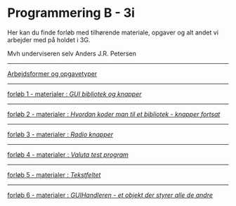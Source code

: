 # Programmering B - 3i

Her kan du finde forløb med tilhørende materiale, opgaver og alt andet vi arbejder med på holdet i 3G.

Mvh underviseren selv Anders J.R. Petersen

---

[Arbejdsformer og opgavetyper](arbejdsformer/arbejdsformer.md)

---

[forløb 1 - materialer : *GUI bibliotek og knapper*](forlob1_guilib_knapper/forlob1_guilib_knapper.md)


---

[forløb 2 - materialer : *Hvordan koder man til et bibliotek - knapper fortsat*](forlob2_gui_knapper2/forlob2.md)

---

[forløb 3 - materialer : *Radio knapper*](forlob3_radio_knapper/forlob3_radio.md)

---

[forløb 4 - materialer : *Valuta test program*](forlob4_test_program/forlob4_test_program.md)

---

[forløb 5 - materialer : *Tekstfeltet*](forlob5_textfield/forlob5_textfield.md)

---

[forløb 6 - materialer : *GUIHandleren - et objekt der styrer alle de andre*](forlob6_guiHandler/forlob6_guiHandler.md)

